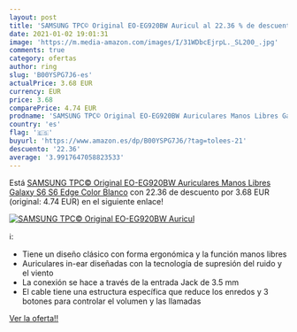 ```yaml
---
layout: post
title: 'SAMSUNG TPC© Original EO-EG920BW Auricul al 22.36 % de descuento'
date: 2021-01-02 19:01:31
image: 'https://m.media-amazon.com/images/I/31WDbcEjrpL._SL200_.jpg'
comments: true
category: ofertas
author: ring
slug: 'B00YSPG7J6-es'
actualPrice: 3.68 EUR
currency: EUR
price: 3.68
comparePrice: 4.74 EUR
prodname: 'SAMSUNG TPC© Original EO-EG920BW Auriculares Manos Libres Galaxy S6  S6 Edge  Color Blanco'
country: 'es'
flag: '🇪🇸'
buyurl: 'https://www.amazon.es/dp/B00YSPG7J6/?tag=tolees-21'
descuento: '22.36'
average: '3.9917647058823533'
---
```


Está [SAMSUNG TPC© Original EO-EG920BW Auriculares Manos Libres Galaxy S6  S6 Edge  Color Blanco](https://www.amazon.es/dp/B00YSPG7J6/?tag=tolees-21) con 22.36 de descuento por 3.68 EUR (original: 4.74 EUR) en el siguiente enlace!

[![SAMSUNG TPC© Original EO-EG920BW Auricul](https://m.media-amazon.com/images/I/31WDbcEjrpL._SL200_.jpg)](https://www.amazon.es/dp/B00YSPG7J6/?tag=tolees-21)

ℹ️:

- Tiene un diseño clásico con forma ergonómica y la función manos libres
- Auriculares in-ear diseñadas con la tecnología de supresión del ruido y el viento
- La conexión se hace a través de la entrada Jack de 3.5 mm
- El cable tiene una estructura específica que reduce los enredos y 3 botones para controlar el volumen y las llamadas

[Ver la oferta!!](https://www.amazon.es/dp/B00YSPG7J6/?tag=tolees-21)
